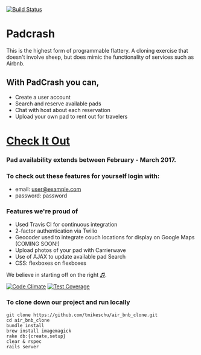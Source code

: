 [![Build Status](https://travis-ci.org/tmikeschu/padcrash.svg?branch=master)](https://travis-ci.org/tmikeschu/padcrash)

# Padcrash

This is the highest form of programmable flattery. A cloning exercise that doesn't involve sheep, but does mimic the functionality of services such as Airbnb.

## With PadCrash you can, 
  * Create a user account
  * Search and reserve available pads
  * Chat with host about each reservation
  * Upload your own pad to rent out for travelers

# [Check It Out](https://padcrash.herokuapp.com)

### Pad availability extends between February - March 2017.
### To check out these features for yourself login with:
  * email:    user@example.com
  * password: password

### Features we're proud of 
  * Used Travis CI for continuous integration
  * 2-factor authentication via Twilio
  * Geocoder used to integrate couch locations for display on Google Maps (COMING SOON!)
  * Upload photos of your pad with Carrierwave
  * Use of AJAX to update available pad Search
  * CSS: flexboxes on flexboxes

We believe in starting off on the right [♫](https://gist.github.com/tmikeschu/4ccb96fbca3734d07a4e4a5e1c5e2ae5).

[![Code Climate](https://codeclimate.com/github/tmikeschu/air_bnb_clone/badges/gpa.svg)](https://codeclimate.com/github/tmikeschu/air_bnb_clone)
[![Test Coverage](https://codeclimate.com/github/tmikeschu/air_bnb_clone/badges/coverage.svg)](https://codeclimate.com/github/tmikeschu/air_bnb_clone/coverage)

### To clone down our project and run locally
```
git clone https://github.com/tmikeschu/air_bnb_clone.git
cd air_bnb_clone
bundle install
brew install imagemagick
rake db:{create,setup}
clear & rspec
rails server
```

